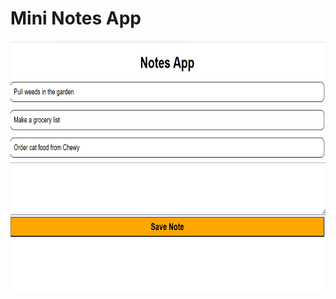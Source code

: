 # Mini Notes App

<img src="https://github.com/Sarah269/verbose-doodle/blob/main/MiniNotesApp/MiniNotesApp.png" height="400" />
